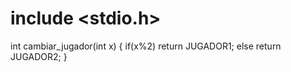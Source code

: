 # include <stdio.h>
int cambiar_jugador(int x)
{
	if(x%2)
		return JUGADOR1;
	else
		return JUGADOR2;
}
